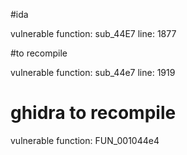 #ida

vulnerable function: sub_44E7
line: 1877


#to recompile

vulnerable function: sub_44e7
line: 1919

# ghidra to recompile

vulnerable function: FUN_001044e4
